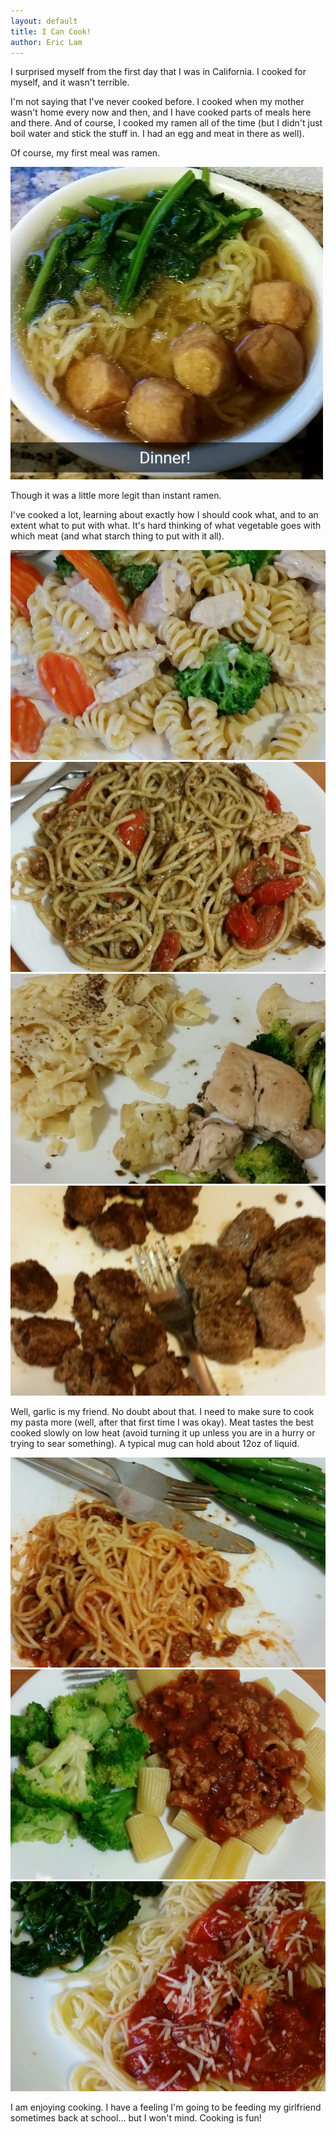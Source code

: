 ```yaml
---
layout: default
title: I Can Cook!
author: Eric Lam
---
```

<p>I surprised myself from the first day that I was in California. I cooked for myself, and it wasn't terrible.</p>
<p>I'm not saying that I've never cooked before. I cooked when my mother wasn't home every now and then, and I have cooked parts of meals here and there. And of course, I cooked my ramen all of the time (but I didn't just boil water and stick the stuff in. I had an egg and meat in there as well).</p>
<p>Of course, my first meal was ramen.</p>

<a href="/images/cali_food_01.png" title="My first meal">
  <img class="img-responsive img-rounded center-block" src="/images/thumbs/cali_food_01.png" style="max-height:500px;"/>
</a>

<p>Though it was a little more legit than instant ramen.</p>
<p>I've cooked a lot, learning about exactly how I should cook what, and to an extent what to put with what. It's hard thinking of what vegetable goes with which meat (and what starch thing to put with it all).</p>

<div class="row">
  <div class="col-sm-6">
    <a href="/images/cali_food_06.jpg" title="Chicken alfredo. It was great">
      <img class="img-responsive img-thumbnail center-block" src="/images/thumbs/cali_food_06.jpg">
    </a>
  </div>
  <div class="col-sm-6">
    <a href="/images/cali_food_03.jpg" title="Pesto and chicken">
      <img class="img-responsive img-thumbnail center-block" src="/images/thumbs/cali_food_03.jpg">
    </a>
  </div>
</div>

<div class="row">
  <div class="col-sm-6">
    <a href="/images/cali_food_05.jpg" title="Pollo y Knorr alfredo">
      <img class="img-responsive img-thumbnail center-block" src="/images/thumbs/cali_food_05.jpg">
    </a>
  </div>
  <div class="col-sm-6">
    <a href="/images/cali_food_04.jpg" title="Meatballs! Best were on the right">
      <img class="img-responsive img-thumbnail center-block" src="/images/thumbs/cali_food_04.jpg">
    </a>
  </div>
</div>

<p>Well, garlic is my friend. No doubt about that. I need to make sure to cook my pasta more (well, after that first time I was okay). Meat tastes the best cooked slowly on low heat (avoid turning it up unless you are in a hurry or trying to sear something). A typical mug can hold about 12oz of liquid.</p>

<div class="row">
  <div class="col-sm-6">
    <a href="/images/cali_food_07.jpg" title="First time with onions and garlic. Must-haves!">
      <img class="img-responsive img-thumbnail center-block" src="/images/thumbs/cali_food_07.jpg">
    </a>
  </div>
  <div class="col-sm-6">
    <a href="/images/cali_food_02.jpg" title="Turkey and undercooked pasta">
      <img class="img-responsive img-thumbnail center-block" src="/images/thumbs/cali_food_02.jpg">
    </a>
  </div>
</div>

<a href="/images/cali_food_08.jpg" title="Shrimp in my pasta!">
  <img class="img-responsive img-thumbnail center-block" src="/images/thumbs/cali_food_08.jpg">
</a>

<p>I am enjoying cooking. I have a feeling I'm going to be feeding my girlfriend sometimes back at school... but I won't mind. Cooking is fun!</p>
